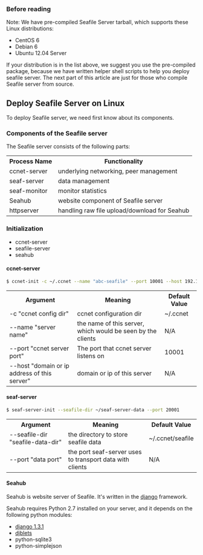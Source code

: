 ### Before reading

Note: We have pre-compiled Seafile Server tarball, which supports these Linux distributions:

* CentOS 6
* Debian 6
* Ubuntu 12.04 Server

If your distribution is in the list above, we suggest you use the pre-compiled package, because we have written helper shell scripts to help you deploy seafile server. The next part of this article are just for those who compile Seafile server from source.

## Deploy Seafile Server on Linux

To deploy Seafile server, we need first know about its components.

### Components of the Seafile server

The Seafile server consists of the following parts:

<table>
  <tr>
    <th>Process Name</th><th>Functionality</th>
  </tr>
  <tr>
    <td>ccnet-server</td><td>underlying networking, peer management</td>
  </tr>
  <tr>
    <td>seaf-server</td><td>data management</td>
  </tr>
  <tr>
    <td>seaf-monitor</td><td>monitor statistics</td>
  </tr>
  <tr>
    <td>Seahub</td><td>website component of Seafile server</td>
  </tr>
  <tr>
    <td>httpserver</td><td>handling raw file upload/download for Seahub</td>
  </tr>
</table>



### Initialization

* ccnet-server
* seafile-server
* seahub

#### ccnet-server

```sh
$ ccnet-init -c ~/.ccnet --name "abc-seafile" --port 10001 --host 192.168.1.116
```
<table>
  <tr>
    <th>Argument</th>
    <th>Meaning</th>
    <th>Default Value</th>
  </tr>
  <tr>
    <td>-c "ccnet config dir" </td>
    <td>ccnet configuration dir</td>
    <td>~/.ccnet</td>
  </tr>
  <tr>
    <td>--name "server name"</td>
    <td>the name of this server, which would be seen by the clients</td>
    <td>N/A</td>
  </tr>
  <tr>
    <td>--port "ccnet server port"</td>
    <td>The port that ccnet server listens on</td>
    <td>10001</td>
  </tr>
  <tr>
    <td>--host "domain or ip address of this server"</td>
    <td>domain or ip of this server</td>
    <td>N/A</td>
  </tr>
</table>

#### seaf-server

```sh
$ seaf-server-init --seafile-dir ~/seaf-server-data --port 20001
```
<table>
  <tr>
    <th>Argument</th>
    <th>Meaning</th>
    <th>Default Value</th>
  </tr>
  <tr>
    <td>--seafile-dir "seafile-data-dir" </td>
    <td>the directory to store seafile data</td>
    <td>~/.ccnet/seafile</td>
  </tr>
  <tr>
    <td>--port "data port"</td>
    <td>the port seaf-server uses to transport data with clients</td>
    <td>N/A</td>
  </tr>
</table>

#### Seahub

Seahub is website server of Seafile. It's written in the [django](http://djangoproject.com) framework.

Seahub requires Python 2.7 installed on your server, and it depends on the following python modules:  

* [django 1.3.1](https://www.djangoproject.com/download/1.3.1/tarball/)
* [djblets](https://github.com/djblets/djblets/tarball/release-0.6.14)
* python-sqlite3
* python-simplejson
